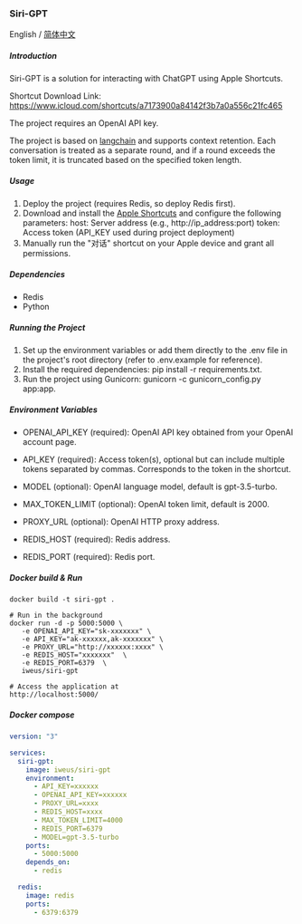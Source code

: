 ### Siri-GPT

English / [简体中文](./README_CN.md)


##### Introduction

Siri-GPT is a solution for interacting with ChatGPT using Apple Shortcuts.

Shortcut Download Link: https://www.icloud.com/shortcuts/a7173900a84142f3b7a0a556c21fc465

The project requires an OpenAI API key.

The project is based on [langchain](https://github.com/langchain-ai/langchain) and supports context retention. Each conversation is treated as a separate round, and if a round exceeds the token limit, it is truncated based on the specified token length.


##### Usage

1. Deploy the project (requires Redis, so deploy Redis first).
2. Download and install the [Apple Shortcuts](https://www.icloud.com/shortcuts/a7173900a84142f3b7a0a556c21fc465) and configure the following parameters:
    host: Server address (e.g., http://ip_address:port)
    token: Access token (API_KEY used during project deployment)
3. Manually run the "对话" shortcut on your Apple device and grant all permissions.


##### Dependencies

- Redis
- Python

##### Running the Project
1. Set up the environment variables or add them directly to the .env file in the project's root directory (refer to .env.example for reference).
2. Install the required dependencies: pip install -r requirements.txt.
3. Run the project using Gunicorn: gunicorn -c gunicorn_config.py app:app.

##### Environment Variables

- OPENAI_API_KEY (required): OpenAI API key obtained from your OpenAI account page.

- API_KEY (required): Access token(s), optional but can include multiple tokens separated by commas. Corresponds to the token in the shortcut.

- MODEL (optional): OpenAI language model, default is gpt-3.5-turbo.

- MAX_TOKEN_LIMIT (optional): OpenAI token limit, default is 2000.

- PROXY_URL (optional): OpenAI HTTP proxy address.

- REDIS_HOST (required): Redis address.

- REDIS_PORT (required): Redis port.


##### Docker build & Run
```
docker build -t siri-gpt .

# Run in the background
docker run -d -p 5000:5000 \
   -e OPENAI_API_KEY="sk-xxxxxxx" \
   -e API_KEY="ak-xxxxxx,ak-xxxxxxx" \
   -e PROXY_URL="http://xxxxxx:xxxx" \
   -e REDIS_HOST="xxxxxxx"  \
   -e REDIS_PORT=6379  \
   iweus/siri-gpt

# Access the application at
http://localhost:5000/
```



##### Docker compose

```yaml
version: "3"

services:
  siri-gpt:
    image: iweus/siri-gpt 
    environment:
      - API_KEY=xxxxxx
      - OPENAI_API_KEY=xxxxxx
      - PROXY_URL=xxxx
      - REDIS_HOST=xxxx
      - MAX_TOKEN_LIMIT=4000
      - REDIS_PORT=6379
      - MODEL=gpt-3.5-turbo
    ports:
      - 5000:5000
    depends_on:
      - redis

  redis:
    image: redis
    ports:
      - 6379:6379
```